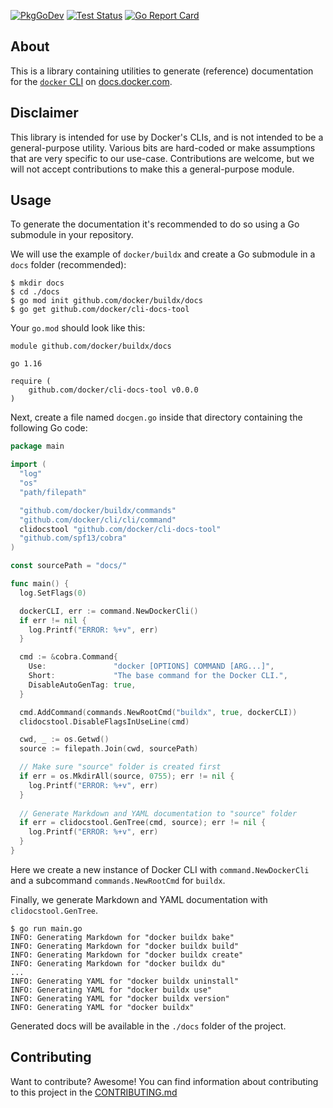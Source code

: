 [![PkgGoDev](https://img.shields.io/badge/go.dev-docs-007d9c?logo=go&logoColor=white&style=flat-square)](https://pkg.go.dev/github.com/docker/cli-docs-tool)
[![Test Status](https://img.shields.io/github/workflow/status/docker/cli-docs-tool/test?label=test&logo=github&style=flat-square)](https://github.com/docker/cli-docs-tool/actions?query=workflow%3Atest)
[![Go Report Card](https://goreportcard.com/badge/github.com/docker/cli-docs-tool)](https://goreportcard.com/report/github.com/docker/cli-docs-tool)

## About

This is a library containing utilities to generate (reference) documentation
for the [`docker` CLI](https://github.com/docker/cli) on [docs.docker.com](https://docs.docker.com/reference/).

## Disclaimer

This library is intended for use by Docker's CLIs, and is not intended to be a
general-purpose utility. Various bits are hard-coded or make assumptions that
are very specific to our use-case. Contributions are welcome, but we will not
accept contributions to make this a general-purpose module.

## Usage

To generate the documentation it's recommended to do so using a Go submodule
in your repository.

We will use the example of `docker/buildx` and create a Go submodule in a
`docs` folder (recommended):

```console
$ mkdir docs
$ cd ./docs
$ go mod init github.com/docker/buildx/docs
$ go get github.com/docker/cli-docs-tool
```

Your `go.mod` should look like this:

```text
module github.com/docker/buildx/docs

go 1.16

require (
	github.com/docker/cli-docs-tool v0.0.0
)
```

Next, create a file named `docgen.go` inside that directory containing the
following Go code:

```go
package main

import (
  "log"
  "os"
  "path/filepath"

  "github.com/docker/buildx/commands"
  "github.com/docker/cli/cli/command"
  clidocstool "github.com/docker/cli-docs-tool"
  "github.com/spf13/cobra"
)

const sourcePath = "docs/"

func main() {
  log.SetFlags(0)

  dockerCLI, err := command.NewDockerCli()
  if err != nil {
    log.Printf("ERROR: %+v", err)
  }

  cmd := &cobra.Command{
    Use:               "docker [OPTIONS] COMMAND [ARG...]",
    Short:             "The base command for the Docker CLI.",
    DisableAutoGenTag: true,
  }

  cmd.AddCommand(commands.NewRootCmd("buildx", true, dockerCLI))
  clidocstool.DisableFlagsInUseLine(cmd)

  cwd, _ := os.Getwd()
  source := filepath.Join(cwd, sourcePath)

  // Make sure "source" folder is created first
  if err = os.MkdirAll(source, 0755); err != nil {
    log.Printf("ERROR: %+v", err)
  }
  
  // Generate Markdown and YAML documentation to "source" folder
  if err = clidocstool.GenTree(cmd, source); err != nil {
    log.Printf("ERROR: %+v", err)
  }
}
```

Here we create a new instance of Docker CLI with `command.NewDockerCli` and a
subcommand `commands.NewRootCmd` for `buildx`.

Finally, we generate Markdown and YAML documentation with `clidocstool.GenTree`.

```console
$ go run main.go
INFO: Generating Markdown for "docker buildx bake"
INFO: Generating Markdown for "docker buildx build"
INFO: Generating Markdown for "docker buildx create"
INFO: Generating Markdown for "docker buildx du"
...
INFO: Generating YAML for "docker buildx uninstall"
INFO: Generating YAML for "docker buildx use"
INFO: Generating YAML for "docker buildx version"
INFO: Generating YAML for "docker buildx"
```

Generated docs will be available in the `./docs` folder of the project.

## Contributing

Want to contribute? Awesome! You can find information about contributing to
this project in the [CONTRIBUTING.md](/.github/CONTRIBUTING.md)
